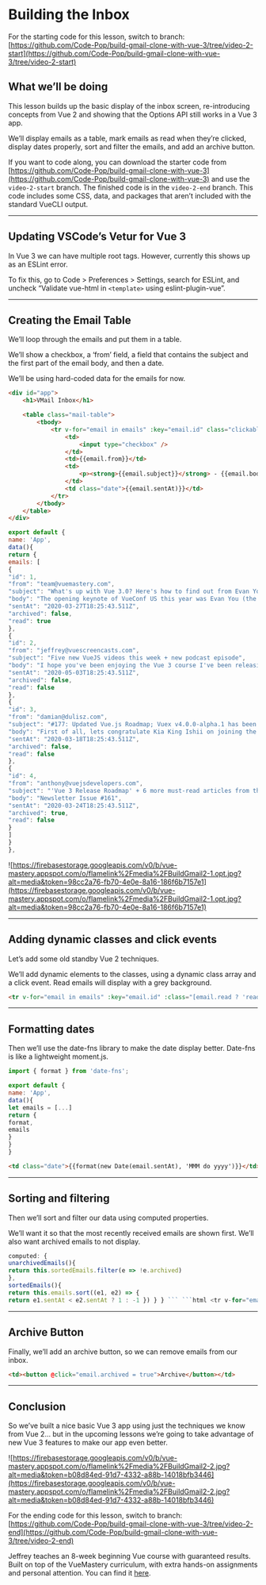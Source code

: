 # Building the Inbox

For the starting code for this lesson, switch to branch: [https://github.com/Code-Pop/build-gmail-clone-with-vue-3/tree/video-2-start](https://github.com/Code-Pop/build-gmail-clone-with-vue-3/tree/video-2-start)

## What we’ll be doing

This lesson builds up the basic display of the inbox screen, re-introducing concepts from Vue 2 and showing that the Options API still works in a Vue 3 app.

We’ll display emails as a table, mark emails as read when they’re clicked, display dates properly, sort and filter the emails, and add an archive button.

If you want to code along, you can download the starter code from [https://github.com/Code-Pop/build-gmail-clone-with-vue-3](https://github.com/Code-Pop/build-gmail-clone-with-vue-3) and use the `video-2-start` branch. The finished code is in the `video-2-end` branch. This code includes some CSS, data, and packages that aren’t included with the standard VueCLI output.

---

## Updating VSCode’s Vetur for Vue 3

In Vue 3 we can have multiple root tags. However, currently this shows up as an ESLint error.

To fix this, go to Code > Preferences > Settings, search for ESLint, and uncheck “Validate vue-html in `<template>` using eslint-plugin-vue”.

---

## Creating the Email Table

We’ll loop through the emails and put them in a table.

We’ll show a checkbox, a ‘from’ field, a field that contains the subject and the first part of the email body, and then a date.

We’ll be using hard-coded data for the emails for now.

```html
<div id="app">
    <h1>VMail Inbox</h1>

    <table class="mail-table">
        <tbody>
            <tr v-for="email in emails" :key="email.id" class="clickable">
                <td>
                    <input type="checkbox" />
                </td>
                <td>{{email.from}}</td>
                <td>
                    <p><strong>{{email.subject}}</strong> - {{email.body}}</p>
                </td>
                <td class="date">{{email.sentAt)}}</td>
            </tr>
        </tbody>
    </table>
</div>
```

```javascript
export default {
name: 'App',
data(){
return {
emails: [
{
"id": 1,
"from": "team@vuemastery.com",
"subject": "What's up with Vue 3.0? Here's how to find out from Evan You",
"body": "The opening keynote of VueConf US this year was Evan You (the creator of Vue), giving his State of the Vuenion address. He walked us through the journey of getting Vue 3 from a prototype to a reality the past year. He also dove into Vue's overall growth in the community.",
"sentAt": "2020-03-27T18:25:43.511Z",
"archived": false,
"read": true
},
{
"id": 2,
"from": "jeffrey@vuescreencasts.com",
"subject": "Five new VueJS videos this week + new podcast episode",
"body": "I hope you've been enjoying the Vue 3 course I've been releasing with Vue Mastery!\n\nThis week on VueScreencasts.com we have a follow-up video that digs further into what we covered in this week's Vue Mastery lesson, I answer a question that five of you asked about last week's most popular video, and we start a new series with a very awesome library author.\n\nFinally, for your ears only: a new episode of Exploring the Vueniverse.",
"sentAt": "2020-05-03T18:25:43.511Z",
"archived": false,
"read": false
},
{
"id": 3,
"from": "damian@dulisz.com",
"subject": "#177: Updated Vue.js Roadmap; Vuex v4.0.0-alpha.1 has been released; Kia King Ishii join the core team; Nuxt v2.12 released; Videos from Vue.js Amsterdam 2020 are here!",
"body": "First of all, lets congratulate Kia King Ishii on joining the Vue.js core team! 🎉 He has been doing an incredible job building vuex-orm and will now focus on working on the next versions of Vuex.\n\nSpeaking of which – Vuex v4.0.0-alpha.1 has just been released! This is the version of Vuex that will work with Vue 3.0 but keep the familiar API you know from the current version.",
"sentAt": "2020-03-18T18:25:43.511Z",
"archived": false,
"read": false
},
{
"id": 4,
"from": "anthony@vuejsdevelopers.com",
"subject": "'Vue 3 Release Roadmap' + 6 more must-read articles from this week",
"body": "Newsletter Issue #161",
"sentAt": "2020-03-24T18:25:43.511Z",
"archived": true,
"read": false
}
]
}
},
```

![https://firebasestorage.googleapis.com/v0/b/vue-mastery.appspot.com/o/flamelink%2Fmedia%2FBuildGmail2-1.opt.jpg?alt=media&token=98cc2a76-fb70-4e0e-8a16-186f6b7157e1](https://firebasestorage.googleapis.com/v0/b/vue-mastery.appspot.com/o/flamelink%2Fmedia%2FBuildGmail2-1.opt.jpg?alt=media&token=98cc2a76-fb70-4e0e-8a16-186f6b7157e1)

---

## Adding dynamic classes and click events

Let’s add some old standby Vue 2 techniques.

We’ll add dynamic elements to the classes, using a dynamic class array and a click event. Read emails will display with a grey background.

```html
<tr v-for="email in emails" :key="email.id" :class="[email.read ? 'read': '', 'clickable']" @click="email.read = true">
```

---

## Formatting dates

Then we’ll use the date-fns library to make the date display better. Date-fns is like a lightweight moment.js.

```javascript
import { format } from 'date-fns';

export default {
name: 'App',
data(){
let emails = [...]
return {
format,
emails
}
}
}
```

```html
<td class="date">{{format(new Date(email.sentAt), 'MMM do yyyy')}}</td>
```

---

## Sorting and filtering

Then we’ll sort and filter our data using computed properties.

We’ll want it so that the most recently received emails are shown first. We’ll also want archived emails to not display.

```javascript
computed: {
unarchivedEmails(){
return this.sortedEmails.filter(e => !e.archived)
},
sortedEmails(){
return this.emails.sort((e1, e2) => {
return e1.sentAt < e2.sentAt ? 1 : -1 }) } } ``` ```html <tr v-for="email in unarchivedEmail" :key="email.id" :class="[email.read ? 'read': '', 'clickable']" @click="email.read = true">
```

---

## Archive Button

Finally, we’ll add an archive button, so we can remove emails from our inbox.

```html
<td><button @click="email.archived = true">Archive</button></td>
```

---

## Conclusion

So we’ve built a nice basic Vue 3 app using just the techniques we know from Vue 2… but in the upcoming lessons we’re going to take advantage of new Vue 3 features to make our app even better.

![https://firebasestorage.googleapis.com/v0/b/vue-mastery.appspot.com/o/flamelink%2Fmedia%2FBuildGmail2-2.jpg?alt=media&token=b08d84ed-91d7-4332-a88b-14018bfb3446](https://firebasestorage.googleapis.com/v0/b/vue-mastery.appspot.com/o/flamelink%2Fmedia%2FBuildGmail2-2.jpg?alt=media&token=b08d84ed-91d7-4332-a88b-14018bfb3446)

For the ending code for this lesson, switch to branch: [https://github.com/Code-Pop/build-gmail-clone-with-vue-3/tree/video-2-end](https://github.com/Code-Pop/build-gmail-clone-with-vue-3/tree/video-2-end)

Jeffrey teaches an 8-week beginning Vue course with guaranteed results. Built on top of the VueMastery curriculum, with extra hands-on assignments and personal attention. You can find it [here](https://vuemastery--vuetraining.thrivecart.com/vue-training/).
